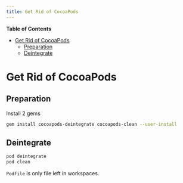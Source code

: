 ```yaml
---
title: Get Rid of CocoaPods
---
```


<!-- START doctoc generated TOC please keep comment here to allow auto update -->
<!-- DON'T EDIT THIS SECTION, INSTEAD RE-RUN doctoc TO UPDATE -->
**Table of Contents**

- [Get Rid of CocoaPods](#get-rid-of-cocoapods)
  - [Preparation](#preparation)
  - [Deintegrate](#deintegrate)

<!-- END doctoc generated TOC please keep comment here to allow auto update -->

# Get Rid of CocoaPods

## Preparation

Install 2 gems

```bash
gem install cocoapods-deintegrate cocoapods-clean --user-install
```

## Deintegrate

```bash
pod deintegrate
pod clean
```

`Podfile` is only file left in workspaces.